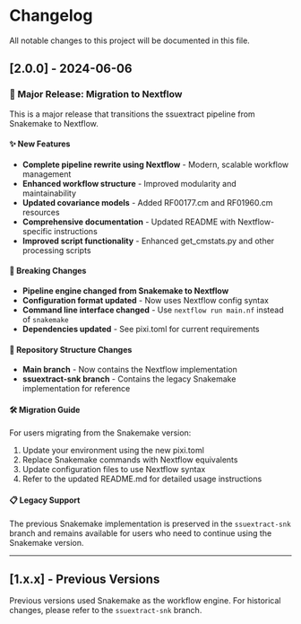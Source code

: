 # Changelog

All notable changes to this project will be documented in this file.

## [2.0.0] - 2024-06-06

### 🚀 Major Release: Migration to Nextflow

This is a major release that transitions the ssuextract pipeline from Snakemake to Nextflow.

#### ✨ New Features
- **Complete pipeline rewrite using Nextflow** - Modern, scalable workflow management
- **Enhanced workflow structure** - Improved modularity and maintainability
- **Updated covariance models** - Added RF00177.cm and RF01960.cm resources
- **Comprehensive documentation** - Updated README with Nextflow-specific instructions
- **Improved script functionality** - Enhanced get_cmstats.py and other processing scripts

#### 🔄 Breaking Changes
- **Pipeline engine changed from Snakemake to Nextflow**
- **Configuration format updated** - Now uses Nextflow config syntax
- **Command line interface changed** - Use `nextflow run main.nf` instead of `snakemake`
- **Dependencies updated** - See pixi.toml for current requirements

#### 📁 Repository Structure Changes
- **Main branch** - Now contains the Nextflow implementation
- **ssuextract-snk branch** - Contains the legacy Snakemake implementation for reference

#### 🛠️ Migration Guide
For users migrating from the Snakemake version:
1. Update your environment using the new pixi.toml
2. Replace Snakemake commands with Nextflow equivalents
3. Update configuration files to use Nextflow syntax
4. Refer to the updated README.md for detailed usage instructions

#### 📋 Legacy Support
The previous Snakemake implementation is preserved in the `ssuextract-snk` branch and remains available for users who need to continue using the Snakemake version.

---

## [1.x.x] - Previous Versions

Previous versions used Snakemake as the workflow engine. For historical changes, please refer to the `ssuextract-snk` branch.
